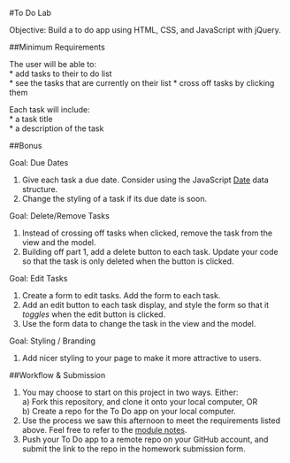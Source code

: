 #To Do Lab

Objective: Build a to do app using HTML, CSS, and JavaScript with jQuery.

##Minimum Requirements

The user will be able to:    
	* add tasks to their to do list     
	* see the tasks that are currently on their list 
	* cross off tasks by clicking them

Each task will include:    
	* a task title    
	* a description of the task    

##Bonus

Goal: Due Dates    
1. Give each task a due date. Consider using the JavaScript [Date](https://developer.mozilla.org/en-US/docs/Web/JavaScript/Reference/Global_Objects/Date) data structure.
1. Change the styling of a task if its due date is soon.

Goal: Delete/Remove Tasks   
1. Instead of crossing off tasks when clicked, remove the task from the view and the model.
1. Building off part 1, add a delete button to each task. Update your code so that the task is only deleted when the button is clicked.

Goal: Edit Tasks
1. Create a form to edit tasks. Add the form to each task.
1. Add an edit button to each task display, and style the form so that it *toggles* when the edit button is clicked.
1. Use the form data to change the task in the view and the model.

Goal: Styling / Branding
1. Add nicer styling to your page to make it more attractive to users. 


##Workflow & Submission

1. You may choose to start on this project in two ways. Either:   
	a) Fork this repository, and clone it onto your local computer, OR   
	b) Create a repo for the To Do app on your local computer.    
1. Use the process we saw this afternoon to meet the requirements listed above. Feel free to refer to the [module notes]().  
1. Push your To Do app to a remote repo on your GitHub account, and submit the link to the repo in the homework submission form. 
